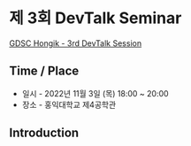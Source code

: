 # 제 3회 DevTalk Seminar

[GDSC Hongik - 3rd DevTalk Session]()

## Time / Place

- 일시 - 2022년 11월 3일 (목) 18:00 ~ 20:00
- 장소 - 홍익대학교 제4공학관

## Introduction
